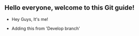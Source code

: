 ## Hello everyone, welcome to this Git guide!

- Hey Guys, It's me!

- Adding this from 'Develop branch'